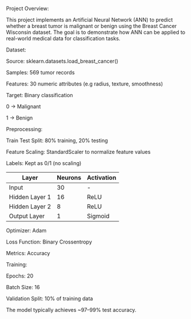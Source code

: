 Project Overview:

This project implements an Artificial Neural Network (ANN) to predict whether a breast tumor is malignant or benign using the Breast Cancer Wisconsin dataset. The goal is to demonstrate how ANN can be applied to real-world medical data for classification tasks.


Dataset:

Source: sklearn.datasets.load_breast_cancer()

Samples: 569 tumor records

Features: 30 numeric attributes (e.g radius, texture, smoothness)

Target: Binary classification

0 → Malignant

1 → Benign


Preprocessing:

Train Test Split: 80% training, 20% testing

Feature Scaling: StandardScaler to normalize feature values

Labels: Kept as 0/1 (no scaling)

| Layer          | Neurons | Activation |
| -------------- | ------- | ---------- |
| Input          | 30      | -          |
| Hidden Layer 1 | 16      | ReLU       |
| Hidden Layer 2 | 8       | ReLU       |
| Output Layer   | 1       | Sigmoid    |

Optimizer: Adam

Loss Function: Binary Crossentropy

Metrics: Accuracy


Training:

Epochs: 20

Batch Size: 16

Validation Split: 10% of training data

The model typically achieves ~97–99% test accuracy.
